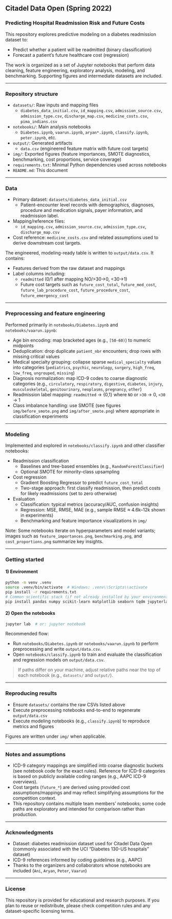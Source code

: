 ## Citadel Data Open (Spring 2022)

### Predicting Hospital Readmission Risk and Future Costs

This repository explores predictive modeling on a diabetes readmission dataset to:
- Predict whether a patient will be readmitted (binary classification)
- Forecast a patient’s future healthcare cost (regression)

The work is organized as a set of Jupyter notebooks that perform data cleaning, feature engineering, exploratory analysis, modeling, and benchmarking. Supporting figures and intermediate datasets are included.

---

### Repository structure

- `datasets/`: Raw inputs and mapping files
  - `diabetes_data_initial.csv`, `id_mapping.csv`, `admission_source.csv`, `admission_type.csv`, `discharge_map.csv`, `medicine_costs.csv`, `pima_indians.csv`
- `notebooks/`: Main analysis notebooks
  - `Diabetes.ipynb`, `vaarun.ipynb`, `aryan*.ipynb`, `classify.ipynb`, `peter.ipynb`, etc.
- `output/`: Generated artifacts
  - `data.csv` (engineered feature matrix with future cost targets)
- `img/`: Exported figures (feature importances, SMOTE diagnostics, benchmarking, cost proportions, service coverage)
- `requirements.txt`: Minimal Python dependencies used across notebooks
- `README.md`: This document

---

### Data

- Primary dataset: `datasets/diabetes_data_initial.csv`
  - Patient-encounter level records with demographics, diagnoses, procedure and medication signals, payer information, and readmission label.
- Mapping/reference files:
  - `id_mapping.csv`, `admission_source.csv`, `admission_type.csv`, `discharge_map.csv`
- Cost reference: `medicine_costs.csv` and related assumptions used to derive downstream cost targets.

The engineered, modeling-ready table is written to `output/data.csv`. It contains:
- Features derived from the raw dataset and mappings
- Label columns including:
  - `readmitted` (0/1 after mapping NO/>30→0, <30→1)
  - Future cost targets such as `future_cost_total`, `future_med_cost`, `future_lab_procedure_cost`, `future_procedure_cost`, `future_emergency_cost`

---

### Preprocessing and feature engineering

Performed primarily in `notebooks/Diabetes.ipynb` and `notebooks/vaarun.ipynb`:
- Age bin encoding: map bracketed ages (e.g., `[50-60)`) to numeric midpoints
- Deduplication: drop duplicate `patient_nbr` encounters; drop rows with missing critical values
- Medical specialty grouping: collapse sparse `medical_specialty` values into categories (`pediatrics`, `psychic`, `neurology`, `surgery`, `high_freq`, `low_freq`, `ungrouped`, `missing`)
- Diagnosis normalization: map ICD-9 codes to coarse diagnostic categories (e.g., `circulatory`, `respiratory`, `digestive`, `diabetes`, `injury`, `musculoskeletal`, `genitourinary`, `neoplasms`, `pregnancy`, `other`)
- Readmission label mapping: `readmitted` → {0,1} where `NO` or `>30` → 0, `<30` → 1
- Class imbalance handling: use SMOTE (see figures `img/before_smote.png` and `img/after_smote.png`) where appropriate in classification experiments

---

### Modeling

Implemented and explored in `notebooks/classify.ipynb` and other classifier notebooks:
- Readmission classification
  - Baselines and tree-based ensembles (e.g., `RandomForestClassifier`)
  - Optional SMOTE for minority-class upsampling
- Cost regression
  - Gradient Boosting Regressor to predict `future_cost_total`
  - Two-stage approach: first classify readmission, then predict costs for likely readmissions (set to zero otherwise)
- Evaluation
  - Classification: typical metrics (accuracy/AUC, confusion insights)
  - Regression: MSE, RMSE, MAE (e.g., sample RMSE ≈ 4.6k–12k shown in experiments)
  - Benchmarking and feature importance visualizations in `img/`

Note: Some notebooks iterate on hyperparameters and model variants; images such as `feature_importances.png`, `benchmarking.png`, and `cost_proportions.png` summarize key insights.

---

### Getting started

#### 1) Environment

```bash
python -m venv .venv
source .venv/bin/activate  # Windows: .venv\\Scripts\\activate
pip install -r requirements.txt
# Common scientific stack (if not already installed by your environment)
pip install pandas numpy scikit-learn matplotlib seaborn tqdm jupyterlab
```

#### 2) Open the notebooks

```bash
jupyter lab  # or: jupyter notebook
```

Recommended flow:
- Run `notebooks/Diabetes.ipynb` or `notebooks/vaarun.ipynb` to perform preprocessing and write `output/data.csv`.
- Open `notebooks/classify.ipynb` to train and evaluate the classification and regression models on `output/data.csv`.

> If paths differ on your machine, adjust relative paths near the top of each notebook (e.g., `datasets/` and `output/`).

---

### Reproducing results

- Ensure `datasets/` contains the raw CSVs listed above
- Execute preprocessing notebooks end-to-end to regenerate `output/data.csv`
- Execute modeling notebooks (e.g., `classify.ipynb`) to reproduce metrics and figures

Figures are written under `img/` when applicable.

---

### Notes and assumptions

- ICD-9 category mappings are simplified into coarse diagnostic buckets (see notebook code for the exact rules). Reference for ICD-9 categories is based on publicly available coding ranges (e.g., AAPC ICD-9 overviews).
- Cost targets (`future_*`) are derived using provided cost assumptions/mappings and may reflect simplifying assumptions for the competition context.
- This repository contains multiple team members’ notebooks; some code paths are exploratory and intended for comparison rather than production.

---

### Acknowledgments

- Dataset: diabetes readmission dataset used for Citadel Data Open (commonly associated with the UCI “Diabetes 130-US hospitals” dataset)
- ICD-9 references informed by coding guidelines (e.g., AAPC)
- Thanks to the organizers and collaborators whose notebooks are included (`Ani`, `Aryan`, `Peter`, `Vaarun`)

---

### License

This repository is provided for educational and research purposes. If you plan to reuse or redistribute, please check competition rules and any dataset-specific licensing terms.